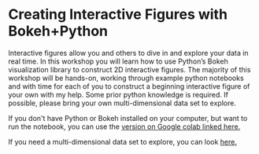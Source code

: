 # Creating Interactive Figures with Bokeh+Python 

Interactive figures allow you and others to dive in and explore your data in real time.  In this workshop you will learn how to use Python’s Bokeh visualization library to construct 2D interactive figures.  The majority of this workshop will be hands-on, working through example python notebooks and with time for each of you to construct a beginning interactive figure of your own with my help.  Some prior python knowledge is required.  If possible, please bring your own multi-dimensional data set to explore.

If you don't have Python or Bokeh installed on your computer, but want to run the notebook, you can use the [version on Google colab linked here.](https://colab.research.google.com/drive/1ByHW4y21BJui69NcnRDXaz0UDzq-hdTD?usp=sharing)

If you need a multi-dimensional data set to explore, you can look [here.](https://github.com/ageller/IDEAS_FSS-Vis/tree/master/datasets)
